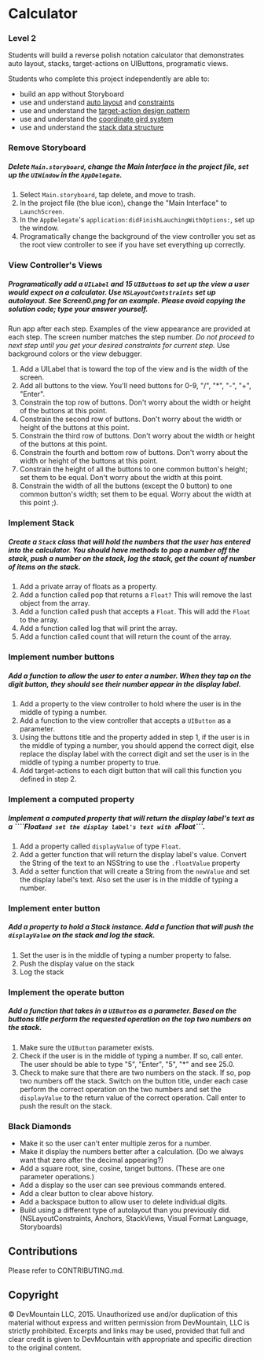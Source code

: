 # Calculator

### Level 2

Students will build a reverse polish notation calculator that demonstrates auto layout, stacks, target-actions on UIButtons, programatic views.

Students who complete this project independently are able to:

* build an app without Storyboard
* use and understand [auto layout](https://developer.apple.com/library/mac/documentation/UserExperience/Conceptual/AutolayoutPG/index.html) and [constraints](https://developer.apple.com/library/mac/documentation/UserExperience/Conceptual/AutolayoutPG/AnatomyofaConstraint.html#//apple_ref/doc/uid/TP40010853-CH9-SW1)
* use and understand the [target-action design pattern](https://developer.apple.com/library/ios/documentation/General/Conceptual/Devpedia-CocoaApp/TargetAction.html)
* use and understand the [coordinate gird system](https://developer.apple.com/library/ios/documentation/General/Conceptual/Devpedia-CocoaApp/CoordinateSystem.html#//apple_ref/doc/uid/TP40009071-CH8-SW1)
* use and understand the [stack data structure](https://en.wikipedia.org/wiki/Stack_(abstract_data_type))

### Remove Storyboard

##### Delete ```Main.storyboard```, change the Main Interface in the project file, set up the ```UIWindow``` in the ```AppDelegate```.

1. Select ```Main.storyboard```, tap delete, and move to trash.
2. In the project file (the blue icon), change the "Main Interface" to ```LaunchScreen```. 
3. In the ```AppDelegate```'s ```application:didFinishLauchingWithOptions:```, set up the window.
4. Programatically change the background of the view controller you set as the root view controller to see if you have set everything up correctly.

### View Controller's Views

##### Programatically add a ```UILabel``` and 15 ```UIButton```s to set up the view a user would expect on a calculator. Use ```NSLayoutContstraints``` set up autolayout. See Screen0.png for an example. Please avoid copying the solution code; type your answer yourself.

Run app after each step. Examples of the view appearance are provided at each step. The screen number matches the step number. *Do not proceed to next step until you get your desired constraints for current step.* Use background colors or the view debugger.

1. Add a UILabel that is toward the top of the view and is the width of the screen.
2. Add all buttons to the view. You'll need buttons for 0-9, "/", "*", "-", "+", "Enter".
3. Constrain the top row of buttons. Don't worry about the width or height of the buttons at this point.
4. Constrain the second row of buttons. Don't worry about the width or height of the buttons at this point.
5. Constrain the third row of buttons. Don't worry about the width or height of the buttons at this point.
6. Constrain the fourth and bottom row of buttons. Don't worry about the width or height of the buttons at this point.
7. Constrain the height of all the buttons to one common button's height; set them to be equal. Don't worry about the width at this point.
8. Constrain the width of all the buttons (except the 0 button) to one common button's width; set them to be equal. Worry about the width at this point ;).

### Implement Stack

##### Create a ```Stack``` class that will hold the numbers that the user has entered into the calculator. You should have methods to pop a number off the stack, push a number on the stack, log the stack, get the count of number of items on the stack.

1. Add a private array of floats as a property.
2. Add a function called pop that returns a ```Float?``` This will remove the last object from the array.
3. Add a function called push that accepts a ```Float```. This will add the ```Float``` to the array.
4. Add a function called log that will print the array.
5. Add a function called count that will return the count of the array.

### Implement number buttons

##### Add a function to allow the user to enter a number. When they tap on the digit button, they should see their number appear in the display label.

1. Add a property to the view controller to hold where the user is in the middle of typing a number.
2. Add a function to the view controller that accepts a ```UIButton``` as a parameter.
3. Using the buttons title and the property added in step 1, if the user is in the middle of typing a number, you should append the correct digit, else replace the display label with the correct digit and set the user is in the middle of typing a number property to true.
4. Add target-actions to each digit button that will call this function you defined in step 2.

### Implement a computed property

##### Implement a computed property that will return the display label's text as a ````Float``` and set the display label's text with a ```Float```.

1. Add a property called ```displayValue``` of type ```Float```.
2. Add a getter function that will return the display label's value. Convert the String of the text to an NSString to use the ```.floatValue``` property
3. Add a setter function that will create a String from the ```newValue``` and set the display label's text. Also set the user is in the middle of typing a number.

### Implement enter button

##### Add a property to hold a Stack instance. Add a function that will push the ```displayValue``` on the stack and log the stack.

1. Set the user is in the middle of typing a number property to false.
2. Push the display value on the stack
3. Log the stack

### Implement the operate button 

##### Add a function that takes in a ```UIButton``` as a parameter. Based on the buttons title perform the requested operation on the top two numbers on the stack.

1. Make sure the ```UIButton``` parameter exists.
2. Check if the user is in the middle of typing a number. If so, call enter. The user should be able to type "5", "Enter", "5", "*" and see 25.0.
3. Check to make sure that there are two numbers on the stack. If so, pop two numbers off the stack. Switch on the button title, under each case perform the correct operation on the two numbers and set the ```displayValue``` to the return value of the correct operation. Call enter to push the result on the stack.

### Black Diamonds

* Make it so the user can't enter multiple zeros for a number.
* Make it display the numbers better after a calculation. (Do we always want that zero after the decimal appearing?)
* Add a square root, sine, cosine, tanget buttons. (These are one parameter operations.)
* Add a display so the user can see previous commands entered.
* Add a clear button to clear above history.
* Add a backspace button to allow user to delete individual digits.
* Build using a different type of autolayout than you previously did. (NSLayoutConstraints, Anchors, StackViews, Visual Format Language, Storyboards)

## Contributions

Please refer to CONTRIBUTING.md.

## Copyright

© DevMountain LLC, 2015. Unauthorized use and/or duplication of this material without express and written permission from DevMountain, LLC is strictly prohibited. Excerpts and links may be used, provided that full and clear credit is given to DevMountain with appropriate and specific direction to the original content.